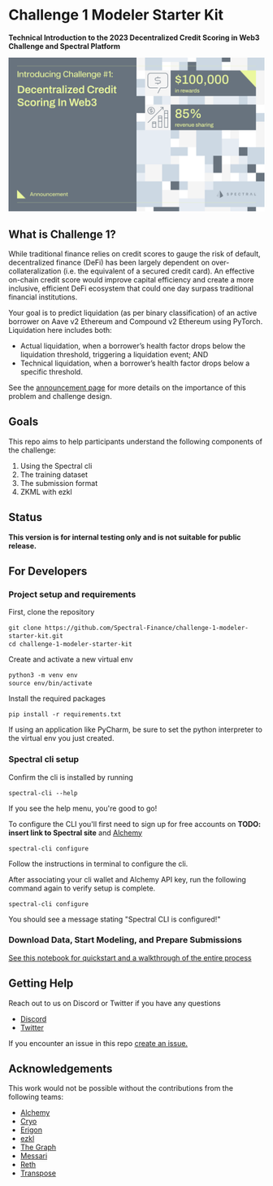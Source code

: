 # Challenge 1 Modeler Starter Kit
**Technical Introduction to the 2023 Decentralized Credit Scoring in Web3 Challenge and Spectral Platform** 

![](./assets/challenge-1-hero.png)


## What is Challenge 1?

While traditional finance relies on credit scores to gauge the risk of default, decentralized finance (DeFi) has been largely dependent on over-collateralization (i.e. the equivalent of a secured credit card). An effective on-chain credit score would improve capital efficiency and create a more inclusive, efficient DeFi ecosystem that could one day surpass traditional financial institutions.

Your goal is to predict liquidation (as per binary classification) of an active borrower on Aave v2 Ethereum and Compound v2 Ethereum using PyTorch. Liquidation here includes both:

* Actual liquidation, when a borrower’s health factor drops below the liquidation threshold, triggering a liquidation event; AND
* Technical liquidation, when a borrower’s health factor drops below a specific threshold.


See the [announcement page](https://blog.spectral.finance/challenge-1-credit-scoring-web3/) for more details on the importance of this problem and challenge design.

## Goals
This repo aims to help participants understand the following components of the challenge:
1. Using the Spectral cli
2. The training dataset
3. The submission format
4. ZKML with ezkl


## Status

**This version is for internal testing only and is not suitable for public release.** 



## For Developers


### Project setup and requirements
First, clone the repository
```
git clone https://github.com/Spectral-Finance/challenge-1-modeler-starter-kit.git
cd challenge-1-modeler-starter-kit
```

Create and activate a new virtual env
```
python3 -m venv env
source env/bin/activate
```

Install the required packages
```
pip install -r requirements.txt
```

If using an application like PyCharm, be sure to set the python interpreter to the virtual env you just created.

### Spectral cli setup


Confirm the cli is installed by running
```
spectral-cli --help  
```
If you see the help menu, you're good to go!

To configure the CLI you'll first need to sign up for free accounts on **TODO: insert link to Spectral site** and [Alchemy](https://www.alchemy.com/?ref=github.spectral.finance)

```
spectral-cli configure
```
Follow the instructions in terminal to configure the cli.

After associating your cli wallet and Alchemy API key, run the following command again to verify setup is complete. 
```
spectral-cli configure 
```
You should see a message stating "Spectral CLI is configured!"



### Download Data, Start Modeling, and Prepare Submissions

[See this notebook for quickstart and a walkthrough of the entire process](./modeler_starter_kit.ipynb)

## Getting Help
Reach out to us on Discord or Twitter if you have any questions
* [Discord](https://discord.com/invite/Vqwhxva7Y2)
* [Twitter](https://twitter.com/SpectralFi)

If you encounter an issue in this repo [create an issue.](https://github.com/Spectral-Finance/challenge-1-modeler-starter-kit/issues/new)



## Acknowledgements
This work would not be possible without the contributions from the following teams:
* [Alchemy](https://www.alchemy.com/?ref=github.spectral.finance)
* [Cryo](https://github.com/paradigmxyz/cryo?ref=github.spectral.finance)
* [Erigon](https://erigon.ch/?ref=github.spectral.finance)
* [ezkl](https://github.com/zkonduit/ezkl?ref=github.spectral.finance)
* [The Graph](https://thegraph.com/?ref=github.spectral.finance)
* [Messari](https://subgraphs.messari.io/?ref=github.spectral.finance)
* [Reth](https://github.com/paradigmxyz/reth?ref=github.spectral.finance)
* [Transpose](https://www.transpose.io/?ref=github.spectral.finance)